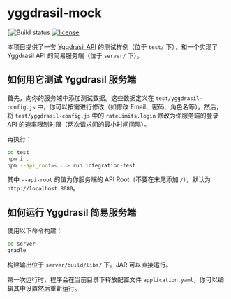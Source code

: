 # yggdrasil-mock
[![Build status](https://img.shields.io/github/workflow/status/yushijinhun/yggdrasil-mock/CI?style=flat-square)
[![license](https://img.shields.io/github/license/yushijinhun/yggdrasil-mock.svg?style=flat-square)](https://github.com/yushijinhun/yggdrasil-mock/blob/master/LICENSE)

本项目提供了一套 [Yggdrasil API](https://github.com/yushijinhun/authlib-injector/wiki/Yggdrasil%E6%9C%8D%E5%8A%A1%E7%AB%AF%E6%8A%80%E6%9C%AF%E8%A7%84%E8%8C%83) 的测试样例（位于 `test/` 下），和一个实现了 Yggdrasil API 的简易服务端（位于 `server/` 下）。

## 如何用它测试 Yggdrasil 服务端
首先，向你的服务端中添加测试数据。这些数据定义在 `test/yggdrasil-config.js` 中，你可以按需进行修改（如修改 Email、密码、角色名等）。然后，将 `test/yggdrasil-config.js` 中的 `rateLimits.login` 修改为你服务端的登录 API 的速率限制时限（两次请求间的最小时间间隔）。

再执行：
```bash
cd test
npm i .
npm --api_root=<...> run integration-test
```

其中 `--api-root` 的值为你服务端的 API Root（不要在末尾添加 `/`），默认为 `http://localhost:8080`。

## 如何运行 Yggdrasil 简易服务端
使用以下命令构建：
```bash
cd server
gradle
```

构建输出位于 `server/build/libs/` 下。JAR 可以直接运行。

第一次运行时，程序会在当前目录下释放配置文件 `application.yaml`，你可以编辑其中设置然后重新运行。
